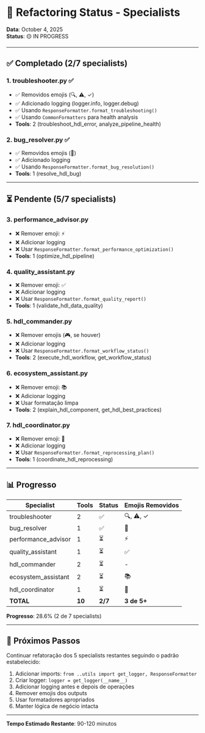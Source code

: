 # 🔧 Refactoring Status - Specialists

**Data**: October 4, 2025  
**Status**: 🟡 IN PROGRESS

---

## ✅ Completado (2/7 specialists)

### 1. troubleshooter.py ✅
- ✅ Removidos emojis (🔍, ⚠️, ✓)
- ✅ Adicionado logging (logger.info, logger.debug)
- ✅ Usando `ResponseFormatter.format_troubleshooting()`
- ✅ Usando `CommonFormatters` para health analysis
- **Tools**: 2 (troubleshoot_hdl_error, analyze_pipeline_health)

### 2. bug_resolver.py ✅
- ✅ Removidos emojis (🔧)
- ✅ Adicionado logging
- ✅ Usando `ResponseFormatter.format_bug_resolution()`
- **Tools**: 1 (resolve_hdl_bug)

---

## ⏳ Pendente (5/7 specialists)

### 3. performance_advisor.py
- ❌ Remover emoji: ⚡
- ❌ Adicionar logging
- ❌ Usar `ResponseFormatter.format_performance_optimization()`
- **Tools**: 1 (optimize_hdl_pipeline)

### 4. quality_assistant.py
- ❌ Remover emoji: ✅
- ❌ Adicionar logging
- ❌ Usar `ResponseFormatter.format_quality_report()`
- **Tools**: 1 (validate_hdl_data_quality)

### 5. hdl_commander.py
- ❌ Remover emojis (🎮, se houver)
- ❌ Adicionar logging
- ❌ Usar `ResponseFormatter.format_workflow_status()`
- **Tools**: 2 (execute_hdl_workflow, get_workflow_status)

### 6. ecosystem_assistant.py
- ❌ Remover emoji: 📚
- ❌ Adicionar logging
- ❌ Usar formatação limpa
- **Tools**: 2 (explain_hdl_component, get_hdl_best_practices)

### 7. hdl_coordinator.py
- ❌ Remover emoji: 🔄
- ❌ Adicionar logging
- ❌ Usar `ResponseFormatter.format_reprocessing_plan()`
- **Tools**: 1 (coordinate_hdl_reprocessing)

---

## 📊 Progresso

| Specialist | Tools | Status | Emojis Removidos |
|-----------|-------|--------|------------------|
| troubleshooter | 2 | ✅ | 🔍, ⚠️, ✓ |
| bug_resolver | 1 | ✅ | 🔧 |
| performance_advisor | 1 | ⏳ | ⚡ |
| quality_assistant | 1 | ⏳ | ✅ |
| hdl_commander | 2 | ⏳ | - |
| ecosystem_assistant | 2 | ⏳ | 📚 |
| hdl_coordinator | 1 | ⏳ | 🔄 |
| **TOTAL** | **10** | **2/7** | **3 de 5+** |

**Progresso**: 28.6% (2 de 7 specialists)

---

## 🎯 Próximos Passos

Continuar refatoração dos 5 specialists restantes seguindo o padrão estabelecido:

1. Adicionar imports: `from ..utils import get_logger, ResponseFormatter`
2. Criar logger: `logger = get_logger(__name__)`
3. Adicionar logging antes e depois de operações
4. Remover emojis dos outputs
5. Usar formatadores apropriados
6. Manter lógica de negócio intacta

---

**Tempo Estimado Restante**: 90-120 minutos

